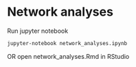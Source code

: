 # Network analyses

Run jupyter notebook 

```bash
jupyter-notebook network_analyses.ipynb
```
OR open network_analyses.Rmd in RStudio
